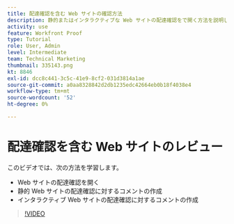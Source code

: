 ```yaml
---
title: 配達確認を含む Web サイトの確認方法
description: 静的またはインタラクティブな Web サイトの配達確認をで開く方法を説明します。 [!DNL  Workfront] コメントを入力します。
activity: use
feature: Workfront Proof
type: Tutorial
role: User, Admin
level: Intermediate
team: Technical Marketing
thumbnail: 335143.png
kt: 8846
exl-id: dcc8c441-3c5c-41e9-8cf2-031d3814a1ae
source-git-commit: a0aa8328842d2db1235edc42664eb0b18f4038e4
workflow-type: tm+mt
source-wordcount: '52'
ht-degree: 0%

---
```


# 配達確認を含む Web サイトのレビュー

このビデオでは、次の方法を学習します。

* Web サイトの配達確認を開く
* 静的 Web サイトの配達確認に対するコメントの作成
* インタラクティブ Web サイトの配達確認に対するコメントの作成

>[!VIDEO](https://video.tv.adobe.com/v/335143/?quality=12)

<!--
## Learn more
* Review an interactive proof
* Review a static proof
-->

